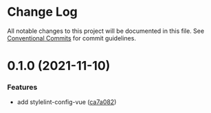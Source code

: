 # Change Log

All notable changes to this project will be documented in this file.
See [Conventional Commits](https://conventionalcommits.org) for commit guidelines.

# 0.1.0 (2021-11-10)


### Features

* add stylelint-config-vue ([ca7a082](https://github.com/qxy-fe/configs/commit/ca7a0822d35b13aa7461fa2ca31cd993c0b5ee6b))
